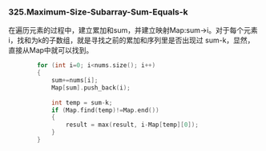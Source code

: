 ### 325.Maximum-Size-Subarray-Sum-Equals-k

在遍历元素的过程中，建立累加和sum，并建立映射Map:sum->i。对于每个元素i，找和为k的子数组，就是寻找之前的累加和序列里是否出现过 sum-k，显然，直接从Map中就可以找到。

```cpp
        for (int i=0; i<nums.size(); i++)
        {
            sum+=nums[i];
            Map[sum].push_back(i);
            
            int temp = sum-k;
            if (Map.find(temp)!=Map.end())
            {
                result = max(result, i-Map[temp][0]);
            }
        }
```
